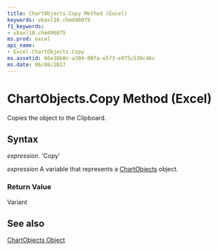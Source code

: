 ```yaml
---
title: ChartObjects.Copy Method (Excel)
keywords: vbaxl10.chm496075
f1_keywords:
- vbaxl10.chm496075
ms.prod: excel
api_name:
- Excel.ChartObjects.Copy
ms.assetid: 66e30b0c-a304-00fa-e573-e975c530c46c
ms.date: 06/08/2017
---
```



# ChartObjects.Copy Method (Excel)

Copies the object to the Clipboard.


## Syntax

 _expression_. 'Copy'

 _expression_ A variable that represents a [ChartObjects](./Excel.ChartObjects.md) object.


### Return Value

Variant


## See also


[ChartObjects Object](Excel.ChartObjects.md)

